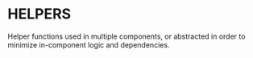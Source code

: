 # HELPERS

Helper functions used in multiple components, or abstracted in order to minimize in-component logic and dependencies.
